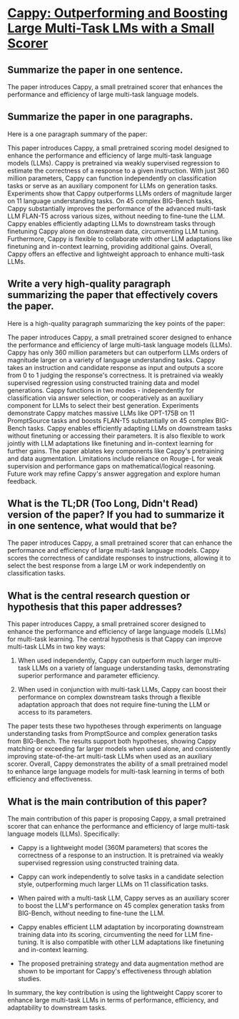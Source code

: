 # [Cappy: Outperforming and Boosting Large Multi-Task LMs with a Small   Scorer](https://arxiv.org/abs/2311.06720)

## Summarize the paper in one sentence.

 The paper introduces Cappy, a small pretrained scorer that enhances the performance and efficiency of large multi-task language models.


## Summarize the paper in one paragraphs.

 Here is a one paragraph summary of the paper:

This paper introduces Cappy, a small pretrained scoring model designed to enhance the performance and efficiency of large multi-task language models (LLMs). Cappy is pretrained via weakly supervised regression to estimate the correctness of a response to a given instruction. With just 360 million parameters, Cappy can function independently on classification tasks or serve as an auxiliary component for LLMs on generation tasks. Experiments show that Cappy outperforms LLMs orders of magnitude larger on 11 language understanding tasks. On 45 complex BIG-Bench tasks, Cappy substantially improves the performance of the advanced multi-task LLM FLAN-T5 across various sizes, without needing to fine-tune the LLM. Cappy enables efficiently adapting LLMs to downstream tasks through finetuning Cappy alone on downstream data, circumventing LLM tuning. Furthermore, Cappy is flexible to collaborate with other LLM adaptations like finetuning and in-context learning, providing additional gains. Overall, Cappy offers an effective and lightweight approach to enhance multi-task LLMs.


## Write a very high-quality paragraph summarizing the paper that effectively covers the paper.

 Here is a high-quality paragraph summarizing the key points of the paper:

The paper introduces Cappy, a small pretrained scorer designed to enhance the performance and efficiency of large multi-task language models (LLMs). Cappy has only 360 million parameters but can outperform LLMs orders of magnitude larger on a variety of language understanding tasks. Cappy takes an instruction and candidate response as input and outputs a score from 0 to 1 judging the response's correctness. It is pretrained via weakly supervised regression using constructed training data and model generations. Cappy functions in two modes - independently for classification via answer selection, or cooperatively as an auxiliary component for LLMs to select their best generation. Experiments demonstrate Cappy matches massive LLMs like OPT-175B on 11 PromptSource tasks and boosts FLAN-T5 substantially on 45 complex BIG-Bench tasks. Cappy enables efficiently adapting LLMs on downstream tasks without finetuning or accessing their parameters. It is also flexible to work jointly with LLM adaptations like finetuning and in-context learning for further gains. The paper ablates key components like Cappy's pretraining and data augmentation. Limitations include reliance on Rouge-L for weak supervision and performance gaps on mathematical/logical reasoning. Future work may refine Cappy's answer aggregation and explore human feedback.


## What is the TL;DR (Too Long, Didn't Read) version of the paper? If you had to summarize it in one sentence, what would that be?

 The paper introduces Cappy, a small pretrained scorer that can enhance the performance and efficiency of large multi-task language models. Cappy scores the correctness of candidate responses to instructions, allowing it to select the best response from a large LM or work independently on classification tasks.


## What is the central research question or hypothesis that this paper addresses?

 This paper introduces Cappy, a small pretrained scorer designed to enhance the performance and efficiency of large language models (LLMs) for multi-task learning. The central hypothesis is that Cappy can improve multi-task LLMs in two key ways:

1. When used independently, Cappy can outperform much larger multi-task LLMs on a variety of language understanding tasks, demonstrating superior performance and parameter efficiency. 

2. When used in conjunction with multi-task LLMs, Cappy can boost their performance on complex downstream tasks through a flexible adaptation approach that does not require fine-tuning the LLM or access to its parameters.

The paper tests these two hypotheses through experiments on language understanding tasks from PromptSource and complex generation tasks from BIG-Bench. The results support both hypotheses, showing Cappy matching or exceeding far larger models when used alone, and consistently improving state-of-the-art multi-task LLMs when used as an auxiliary scorer. Overall, Cappy demonstrates the ability of a small pretrained model to enhance large language models for multi-task learning in terms of both efficiency and effectiveness.


## What is the main contribution of this paper?

 The main contribution of this paper is proposing Cappy, a small pretrained scorer that can enhance the performance and efficiency of large multi-task language models (LLMs). Specifically:

- Cappy is a lightweight model (360M parameters) that scores the correctness of a response to an instruction. It is pretrained via weakly supervised regression using constructed training data.

- Cappy can work independently to solve tasks in a candidate selection style, outperforming much larger LLMs on 11 classification tasks. 

- When paired with a multi-task LLM, Cappy serves as an auxiliary scorer to boost the LLM's performance on 45 complex generation tasks from BIG-Bench, without needing to fine-tune the LLM.

- Cappy enables efficient LLM adaptation by incorporating downstream training data into its scoring, circumventing the need for LLM fine-tuning. It is also compatible with other LLM adaptations like finetuning and in-context learning.

- The proposed pretraining strategy and data augmentation method are shown to be important for Cappy's effectiveness through ablation studies.

In summary, the key contribution is using the lightweight Cappy scorer to enhance large multi-task LLMs in terms of performance, efficiency, and adaptability to downstream tasks.
